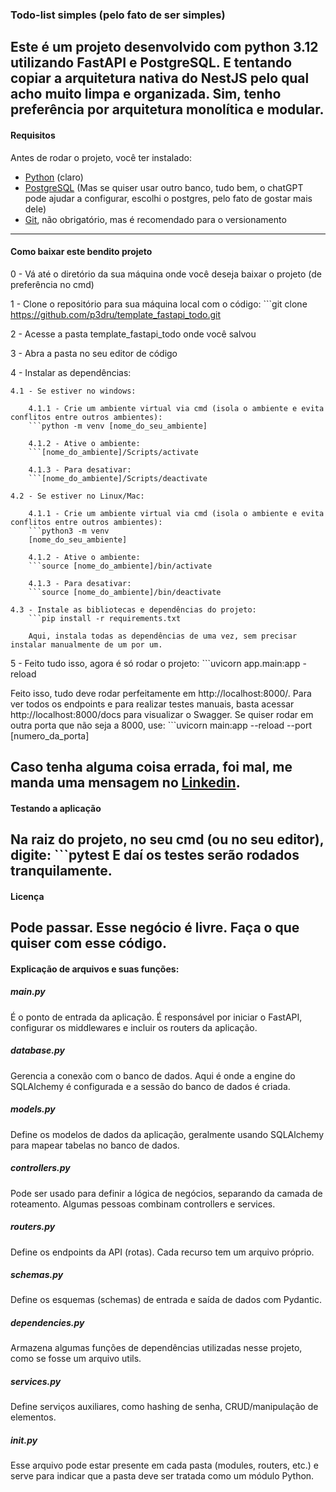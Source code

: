 ### Todo-list simples (pelo fato de ser simples)
Este é um projeto desenvolvido com python 3.12 utilizando FastAPI e PostgreSQL.
E tentando copiar a arquitetura nativa do NestJS pelo qual acho muito limpa e organizada.
Sim, tenho preferência por arquitetura monolítica e modular.
---
#### Requisitos
Antes de rodar o projeto, você ter instalado:
- [Python](https://www.python.org/downloads/) (claro)
- [PostgreSQL](https://www.postgresql.org/download/) (Mas se quiser usar outro banco, tudo bem, o chatGPT pode ajudar a configurar, escolhi o postgres, pelo fato de gostar mais dele)
- [Git](https://git-scm.com/book/en/v2/Getting-Started-Installing-Git), não obrigatório, mas é recomendado para o versionamento
---
#### Como baixar este bendito projeto
0 - Vá até o diretório da sua máquina onde você deseja baixar o projeto (de preferência no cmd)

1 - Clone o repositório para sua máquina local com o código:
    ```git clone https://github.com/p3dru/template_fastapi_todo.git

2 - Acesse a pasta template_fastapi_todo onde você salvou

3 - Abra a pasta no seu editor de código

4 - Instalar as dependências:
    
    4.1 - Se estiver no windows:
        
        4.1.1 - Crie um ambiente virtual via cmd (isola o ambiente e evita conflitos entre outros ambientes):
        ```python -m venv [nome_do_seu_ambiente]
        
        4.1.2 - Ative o ambiente:
        ```[nome_do_ambiente]/Scripts/activate
        
        4.1.3 - Para desativar:
        ```[nome_do_ambiente]/Scripts/deactivate

    4.2 - Se estiver no Linux/Mac:

        4.1.1 - Crie um ambiente virtual via cmd (isola o ambiente e evita conflitos entre outros ambientes):
        ```python3 -m venv 
        [nome_do_seu_ambiente]
    
        4.1.2 - Ative o ambiente:
        ```source [nome_do_ambiente]/bin/activate
    
        4.1.3 - Para desativar:
        ```source [nome_do_ambiente]/bin/deactivate

    4.3 - Instale as bibliotecas e dependências do projeto:
        ```pip install -r requirements.txt

        Aqui, instala todas as dependências de uma vez, sem precisar instalar manualmente de um por um.

5 - Feito tudo isso, agora é só rodar o projeto:
    ```uvicorn app.main:app -reload

Feito isso, tudo deve rodar perfeitamente em http://localhost:8000/.
Para ver todos os endpoints e para realizar testes manuais, basta acessar http://localhost:8000/docs para visualizar o Swagger. 
Se quiser rodar em outra porta que não seja a 8000, use: 
    ```uvicorn main:app --reload --port [numero_da_porta]

Caso tenha alguma coisa errada, foi mal, me manda uma mensagem no [Linkedin](https://www.linkedin.com/in/p3dru/).
---
#### Testando a aplicação
Na raiz do projeto, no seu cmd (ou no seu editor), digite: 
    ```pytest
E daí os testes serão rodados tranquilamente.
---
#### Licença
Pode passar. Esse negócio é livre.
Faça o que quiser com esse código.
---
#### Explicação de arquivos e suas funções:
##### main.py
É o ponto de entrada da aplicação. É responsável por iniciar o FastAPI, configurar os middlewares e incluir os routers da aplicação.

##### database.py
Gerencia a conexão com o banco de dados. Aqui é onde a engine do SQLAlchemy é configurada e a sessão do banco de dados é criada.

##### models.py
Define os modelos de dados da aplicação, geralmente usando SQLAlchemy para mapear tabelas no banco de dados.

##### controllers.py
Pode ser usado para definir a lógica de negócios, separando da camada de roteamento. Algumas pessoas combinam controllers e services.

##### routers.py
Define os endpoints da API (rotas). Cada recurso tem um arquivo próprio.

##### schemas.py
Define os esquemas (schemas) de entrada e saída de dados com Pydantic.

##### dependencies.py
Armazena algumas funções de dependências utilizadas nesse projeto, como se fosse um arquivo utils.

##### services.py
Define serviços auxiliares, como hashing de senha, CRUD/manipulação de elementos.

##### __init__.py
Esse arquivo pode estar presente em cada pasta (modules, routers, etc.) e serve para indicar que a pasta deve ser tratada como um módulo Python.